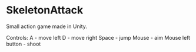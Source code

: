 # SkeletonAttack
 Small action game made in Unity. 
 
 Controls: 
  A - move left
  D - move right
  Space - jump
  Mouse - aim
  Mouse left button - shoot
